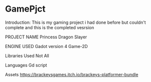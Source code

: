 # GamePjct
Introduction:
  This is my gaming project i had done before but couldn't complete and this is the completed vesrsion

PROJECT NAME
  Princess Dragon Slayer

ENGINE USED
  Gadot version 4
  Game-2D

Libraries Used
  Not All

Languages
  Gd script

Assets
  https://brackeysgames.itch.io/brackeys-platformer-bundle

